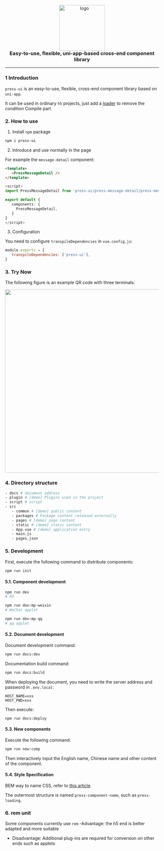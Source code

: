 <div align="center">
   <img alt="logo" src="https://mike-1255355338.cos.ap-guangzhou.myqcloud.com/press%2Fimg%2Fpress-ui-avatar-transparent.png" width="150" style=" margin-bottom: -25px;">
</div>
<h3 align="center">Easy-to-use, flexible, uni-app-based cross-end component library</h3>

---


### 1 Introduction

`press-ui` is an easy-to-use, flexible, cross-end component library based on `uni-app`.


It can be used in ordinary `h5` projects, just add a [loader](https://github.com/novlan1/uni-plugin-light/tree/master/loader/ifdef-loader) to remove the condition Compile part.



### 2. How to use

1. Install `npm` package


```bash
npm i press-ui
```


2. Introduce and use normally in the page

For example the `message-detail` component:

```html
<template>
   <PressMessageDetail />
</template>
```

```ts
<script>
import PressMessageDetail from 'press-ui/press-message-detail/press-message-detail.vue'

export default {
   components: {
     PressMessageDetail,
   }
}
</script>
```

3. Configuration

You need to configure `transpileDependencies` in `vue.config.js`:

```js
module.exports = {
   transpileDependencies: ['press-ui'],
}
```



### 3. Try Now

The following figure is an example QR code with three terminals:

<img src="https://mike-1255355338.cos.ap-guangzhou.myqcloud.com/press/qrcode/press-ui-demo-qrcode-3.png" width="600">


### 4. Directory structure

```bash
- docs # document address
- plugin # [demo] Plugins used in the project
- script # script
- src
   - common # [demo] public content
   - packages # Package content released externally
   - pages # [demo] page content
   - static # [demo] static content
   - App.vue # [demo] application entry
   - main.js
   - pages.json
```

### 5. Development

First, execute the following command to distribute components:

```bash
npm run init
```

#### 5.1. Component development


```bash
npm run dev
# h5

npm run dev:mp-weixin
# WeChat applet

npm run dev:mp-qq
# qq applet
```



#### 5.2. Document development

Document development command:

```bash
npm run docs:dev
```

Documentation build command:

```bash
npm run docs:build
```

When deploying the document, you need to write the server address and password in `.env.local`:

```
HOST_NAME=xxx
HOST_PWD=xxx
```

Then execute:

```
npm run docs:deploy
```

#### 5.3. New components

Execute the following command:

```bash
npm run new:comp
```

Then interactively input the English name, Chinese name and other content of the component.
#### 5.4. Style Specification


BEM way to name CSS, refer to [this article](https://juejin.cn/post/7102980936232337445).

The outermost structure is named `press-component-name`, such as `press-loading`.




### 6. rem unit

Some components currently use `rem`
-Advantage: the h5 end is better adapted and more suitable
- Disadvantage: Additional plug-ins are required for conversion on other ends such as applets
